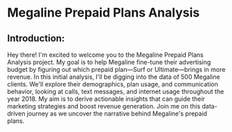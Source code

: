 # Megaline Prepaid Plans Analysis

## Introduction:

Hey there! I'm excited to welcome you to the Megaline Prepaid Plans Analysis project. My goal is to help Megaline fine-tune their advertising budget by figuring out which prepaid plan—Surf or Ultimate—brings in more revenue. In this initial analysis, I'll be digging into the data of 500 Megaline clients. We'll explore their demographics, plan usage, and communication behavior, looking at calls, text messages, and internet usage throughout the year 2018. My aim is to derive actionable insights that can guide their marketing strategies and boost revenue generation. Join me on this data-driven journey as we uncover the narrative behind Megaline's prepaid plans.
